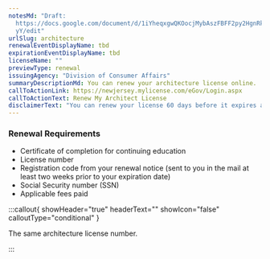 ```yaml
---
notesMd: "Draft:
  https://docs.google.com/document/d/1iYheqxgwQKOocjMybAszFBFF2py2HgnRktPGa1Zpl\
  yY/edit"
urlSlug: architecture
renewalEventDisplayName: tbd
expirationEventDisplayName: tbd
licenseName: ""
previewType: renewal
issuingAgency: "Division of Consumer Affairs"
summaryDescriptionMd: You can renew your architecture license online.
callToActionLink: https://newjersey.mylicense.com/eGov/Login.aspx
callToActionText: Renew My Architect License
disclaimerText: "You can renew your license 60 days before it expires and up to 30 days after expiration. If you fail to renew your license at this point, your license will be suspended and you won't be able to provide your licensed services."
---
```


### Renewal Requirements

- Certificate of completion for continuing education
- License number
- Registration code from your renewal notice (sent to you in the mail at least two weeks prior to your expiration date)
- Social Security number (SSN)
- Applicable fees paid

:::callout{ showHeader="true" headerText="" showIcon="false" calloutType="conditional" }

The same architecture license number.

:::
